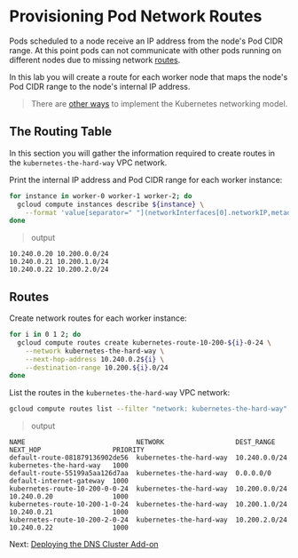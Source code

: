 # Provisioning Pod Network Routes

Pods scheduled to a node receive an IP address from the node's Pod CIDR range. At this point pods can not communicate with other pods running on different nodes due to missing network [routes](https://cloud.google.com/compute/docs/vpc/routes).

In this lab you will create a route for each worker node that maps the node's Pod CIDR range to the node's internal IP address.

> There are [other ways](https://kubernetes.io/docs/concepts/cluster-administration/networking/#how-to-achieve-this) to implement the Kubernetes networking model.

## The Routing Table

In this section you will gather the information required to create routes in the `kubernetes-the-hard-way` VPC network.

Print the internal IP address and Pod CIDR range for each worker instance:

```bash
for instance in worker-0 worker-1 worker-2; do
  gcloud compute instances describe ${instance} \
    --format 'value[separator=" "](networkInterfaces[0].networkIP,metadata.items[0].value)'
done
```

> output

```
10.240.0.20 10.200.0.0/24
10.240.0.21 10.200.1.0/24
10.240.0.22 10.200.2.0/24
```

## Routes

Create network routes for each worker instance:

```bash
for i in 0 1 2; do
  gcloud compute routes create kubernetes-route-10-200-${i}-0-24 \
    --network kubernetes-the-hard-way \
    --next-hop-address 10.240.0.2${i} \
    --destination-range 10.200.${i}.0/24
done
```

List the routes in the `kubernetes-the-hard-way` VPC network:

```bash
gcloud compute routes list --filter "network: kubernetes-the-hard-way"
```

> output

```
NAME                            NETWORK                  DEST_RANGE     NEXT_HOP                  PRIORITY
default-route-081879136902de56  kubernetes-the-hard-way  10.240.0.0/24  kubernetes-the-hard-way   1000
default-route-55199a5aa126d7aa  kubernetes-the-hard-way  0.0.0.0/0      default-internet-gateway  1000
kubernetes-route-10-200-0-0-24  kubernetes-the-hard-way  10.200.0.0/24  10.240.0.20               1000
kubernetes-route-10-200-1-0-24  kubernetes-the-hard-way  10.200.1.0/24  10.240.0.21               1000
kubernetes-route-10-200-2-0-24  kubernetes-the-hard-way  10.200.2.0/24  10.240.0.22               1000
```

Next: [Deploying the DNS Cluster Add-on](12-dns-addon.md)

